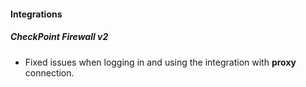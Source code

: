 
#### Integrations
##### CheckPoint Firewall v2
- Fixed issues when logging in and using the integration with **proxy** connection.
